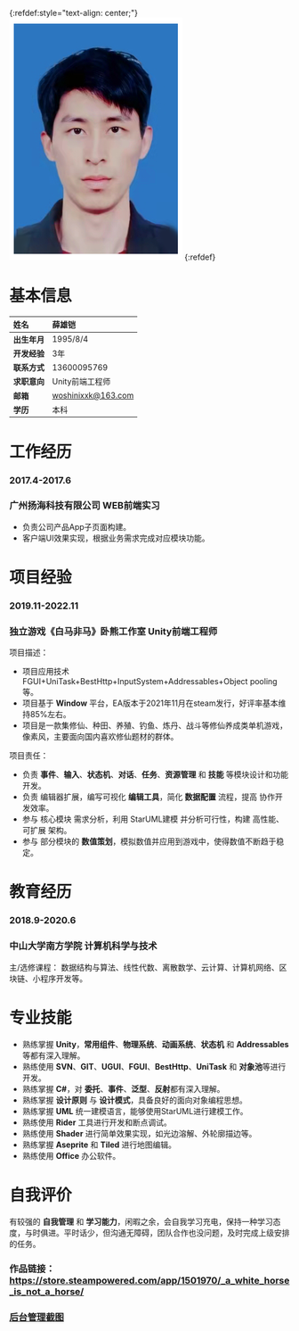 {:refdef:style="text-align: center;"}
![Image](portrait_311x453.png)
{:refdef}

# 基本信息

| 姓名        	|薛雄铠   |
| :------------   | :------------  |
| **出生年月**     | 1995/8/4   |
| **开发经验**     | 3年  |
| **联系方式**         |    13600095769    |
| **求职意向**         |    Unity前端工程师   |
| **邮箱**         |    woshinixxk@163.com |
| **学历**         |    本科    |


# 工作经历

### 2017.4-2017.6
### 广州扬海科技有限公司 WEB前端实习

* 负责公司产品App子页面构建。
* 客户端UI效果实现，根据业务需求完成对应模块功能。

# 项目经验

### 2019.11-2022.11
### 独立游戏《白马非马》卧熊工作室 Unity前端工程师

项目描述：

* 项目应用技术 FGUI+UniTask+BestHttp+InputSystem+Addressables+Object pooling等。
* 项目基于 **Window** 平台，EA版本于2021年11月在steam发行，好评率基本维持85%左右。
* 项目是一款集修仙、种田、养殖、钓鱼、炼丹、战斗等修仙养成类单机游戏，像素风，主要面向国内喜欢修仙题材的群体。



项目责任：

* 负责 **事件**、**输入**、**状态机**、**对话**、**任务**、**资源管理** 和 **技能** 等模块设计和功能开发。
* 负责 编辑器扩展，编写可视化 **编辑工具**，简化 **数据配置** 流程，提高 协作开发效率。
* 参与 核心模块 需求分析，利用 StarUML建模 并分析可行性，构建 高性能、可扩展 架构。
* 参与 部分模块的 **数值策划**，模拟数值并应用到游戏中，使得数值不断趋于稳定。

# 教育经历

### 2018.9-2020.6 
### 中山大学南方学院 计算机科学与技术
主/选修课程：
数据结构与算法、线性代数、离散数学、云计算、计算机网络、区块链、小程序开发等。

# 专业技能

* 熟练掌握 **Unity**，**常用组件**、**物理系统**、**动画系统**、**状态机** 和 **Addressables** 等都有深入理解。
* 熟练使用 **SVN**、**GIT**、**UGUI**、**FGUI**、**BestHttp**、**UniTask** 和 **对象池**等进行开发。
* 熟练掌握 **C#**，对 **委托**、**事件**、**泛型**、**反射**都有深入理解。
* 熟练掌握 **设计原则** 与 **设计模式**，具备良好的面向对象编程思想。
* 熟练掌握 **UML** 统一建模语言，能够使用StarUML进行建模工作。
* 熟练使用 **Rider** 工具进行开发和断点调试。
* 熟练使用 **Shader** 进行简单效果实现，如光边溶解、外轮廓描边等。
* 熟练掌握 **Aseprite** 和 **Tiled** 进行地图编辑。
* 熟练使用 **Office** 办公软件。

# 自我评价

有较强的 **自我管理** 和 **学习能力**，闲暇之余，会自我学习充电，保持一种学习态度，与时俱进。平时话少，但沟通无障碍，团队合作也没问题，及时完成上级安排的任务。

### 作品链接：<https://store.steampowered.com/app/1501970/_a_white_horse_is_not_a_horse/>
### [后台管理截图](control.jpg)
